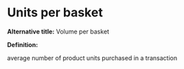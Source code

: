 # Units per basket

**Alternative title:** Volume per basket

**Definition:**

average number of product units purchased in a transaction
